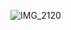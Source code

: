 ![IMG_2120](https://user-images.githubusercontent.com/39525753/127545973-665c3781-884e-494b-ab9f-4f2b5a85e0f0.JPG)
